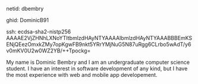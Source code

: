 netid: dbembry

ghid: DominicB91

ssh: ecdsa-sha2-nistp256 AAAAE2VjZHNhLXNoYTItbmlzdHAyNTYAAAAIbmlzdHAyNTYAAABBBEmKSENjQEezOmxkZMy7opKgwFB9nkt5YRrYMjNuG5N87uRgg6CLrbo5wAdT/y6v0mKV0U2w0WZ2YB/++Tpockg=

My name is Dominic Bembry and I am an undergraduate computer science student. 
I have an interest in software development of any kind, but I have the most experience with web and mobile app developement.

